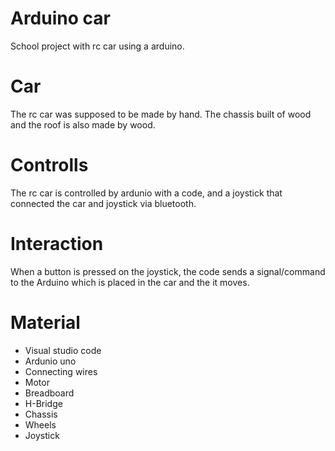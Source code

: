# Arduino car

School project with rc car using a arduino.

# Car
The rc car was supposed to be made by hand. The chassis built of wood and the roof is also made by wood.

# Controlls
The rc car is controlled by ardunio with a code, and a joystick that connected the car and joystick via bluetooth.

# Interaction
When a button is pressed on the joystick, the code sends a signal/command to the Arduino which is placed in the car and the it moves.

# Material
- Visual studio code
- Ardunio uno
- Connecting wires
- Motor
- Breadboard
- H-Bridge
- Chassis
- Wheels
- Joystick

